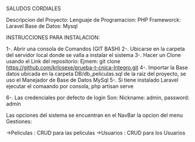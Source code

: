 SALUDOS CORDIALES


Descripcion del Proyecto: 
Lenguaje de Programacion: PHP
Frameworck: Laravel
Base de Datos: Mysql

INSTRUCCIONES PARA INSTALACION:

1-. Abrir una consola de Comandos (GIT BASH)
2-. Ubicarse en la carpeta del servidor local donde se valla a instalar el sistema
3-. Hacer un Clone usando el Link del repositorio: Ejmem: git clone  https://github.com/krlosexe/prueba-t-cnica-Integro.git
4-. Importar la Base datos ubicada en la carpeta DB/db_peliculas.sql de la raiz del proyecto, se uso el Manejador de Base de Datos MySql
5-. Si tiene instalado Laravel ejecutar el comaando por consola, php artisan serve

6-. Las credenciales por defecto de login Son: Nickname: admin, password: admin


Las opciones del sistema se encuentran en el NavBar la opcion del menu Gestiones: 

->Peliculas : CRUD para las peliculas
->Usuarios : CRUD para los Usuarios